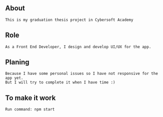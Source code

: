 ## About
    This is my graduation thesis project in Cybersoft Academy
## Role
    As a Front End Developer, I design and develop UI/UX for the app.
## Planing
    Because I have some personal issues so I have not responsive for the app yet.
    But I will try to complete it when I have time :)
## To make it work
    Run command: npm start